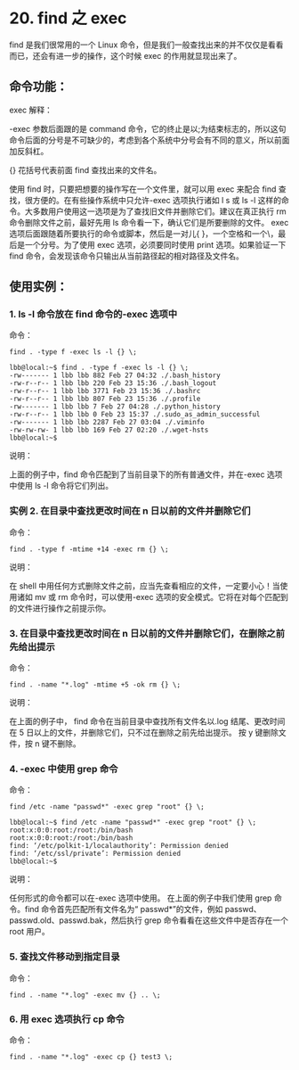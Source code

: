# 20. find 之 exec

find 是我们很常用的一个 Linux 命令，但是我们一般查找出来的并不仅仅是看看而已，还会有进一步的操作，这个时候 exec 的作用就显现出来了。

## 命令功能：

exec 解释：

-exec 参数后面跟的是 command 命令，它的终止是以;为结束标志的，所以这句命令后面的分号是不可缺少的，考虑到各个系统中分号会有不同的意义，所以前面加反斜杠。

{} 花括号代表前面 find 查找出来的文件名。

使用 find 时，只要把想要的操作写在一个文件里，就可以用 exec 来配合 find 查找，很方便的。在有些操作系统中只允许-exec 选项执行诸如 l s 或 ls -l 这样的命令。大多数用户使用这一选项是为了查找旧文件并删除它们。建议在真正执行 rm 命令删除文件之前，最好先用 ls 命令看一下，确认它们是所要删除的文件。 exec 选项后面跟随着所要执行的命令或脚本，然后是一对儿{ }，一个空格和一个\，最后是一个分号。为了使用 exec 选项，必须要同时使用 print 选项。如果验证一下 find 命令，会发现该命令只输出从当前路径起的相对路径及文件名。

## 使用实例：

### 1. ls -l 命令放在 find 命令的-exec 选项中

命令：

`find . -type f -exec ls -l {} \;`

```
lbb@local:~$ find . -type f -exec ls -l {} \;
-rw------- 1 lbb lbb 882 Feb 27 04:32 ./.bash_history
-rw-r--r-- 1 lbb lbb 220 Feb 23 15:36 ./.bash_logout
-rw-r--r-- 1 lbb lbb 3771 Feb 23 15:36 ./.bashrc
-rw-r--r-- 1 lbb lbb 807 Feb 23 15:36 ./.profile
-rw------- 1 lbb lbb 7 Feb 27 04:28 ./.python_history
-rw-r--r-- 1 lbb lbb 0 Feb 23 15:37 ./.sudo_as_admin_successful
-rw------- 1 lbb lbb 2287 Feb 27 03:04 ./.viminfo
-rw-rw-rw- 1 lbb lbb 169 Feb 27 02:20 ./.wget-hsts
lbb@local:~$
```

说明：

上面的例子中，find 命令匹配到了当前目录下的所有普通文件，并在-exec 选项中使用 ls -l 命令将它们列出。

### 实例 2. 在目录中查找更改时间在 n 日以前的文件并删除它们

命令：

`find . -type f -mtime +14 -exec rm {} \;`

说明：

在 shell 中用任何方式删除文件之前，应当先查看相应的文件，一定要小心！当使用诸如 mv 或 rm 命令时，可以使用-exec 选项的安全模式。它将在对每个匹配到的文件进行操作之前提示你。

### 3. 在目录中查找更改时间在 n 日以前的文件并删除它们，在删除之前先给出提示

命令：

`find . -name "*.log" -mtime +5 -ok rm {} \;`

说明：

在上面的例子中， find 命令在当前目录中查找所有文件名以.log 结尾、更改时间在 5 日以上的文件，并删除它们，只不过在删除之前先给出提示。 按 y 键删除文件，按 n 键不删除。

### 4. -exec 中使用 grep 命令

命令：

`find /etc -name "passwd*" -exec grep "root" {} \;`

```
lbb@local:~$ find /etc -name "passwd*" -exec grep "root" {} \;
root:x:0:0:root:/root:/bin/bash
root:x:0:0:root:/root:/bin/bash
find: ‘/etc/polkit-1/localauthority’: Permission denied
find: ‘/etc/ssl/private’: Permission denied
lbb@local:~$
```

说明：

任何形式的命令都可以在-exec 选项中使用。 在上面的例子中我们使用 grep 命令。find 命令首先匹配所有文件名为“ passwd\*”的文件，例如 passwd、passwd.old、passwd.bak，然后执行 grep 命令看看在这些文件中是否存在一个 root 用户。

### 5. 查找文件移动到指定目录

命令：

`find . -name "*.log" -exec mv {} .. \;`

### 6. 用 exec 选项执行 cp 命令

命令：

`find . -name "*.log" -exec cp {} test3 \;`
